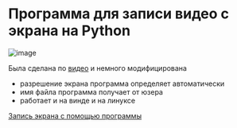 # Программа для записи видео с экрана на Python
![image](https://user-images.githubusercontent.com/86486142/222078881-13791861-aaee-409c-9ea7-d433c202ebdd.png)

Была сделана по [видео](https://youtu.be/UR32YTGAMHo) и немного модифицирована
- разрешение экрана программа определяет автоматически
- имя файла программа получает от юзера
- работает и на винде и на линуксе

[Запись экрана с помощью программы](https://disk.yandex.ru/i/e8fxhckDnSX93g)

